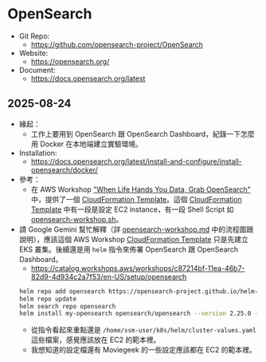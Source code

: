 # OpenSearch

- Git Repo:
  - https://github.com/opensearch-project/OpenSearch
- Website:
  - https://opensearch.org/
- Document:
  - https://docs.opensearch.org/latest

## 2025-08-24

- 緣起：
  - 工作上要用到 OpenSearch 跟 OpenSearch Dashboard，紀錄一下怎麼用 Docker 在本地端建立實驗環境。
- Installation:
  - https://docs.opensearch.org/latest/install-and-configure/install-opensearch/docker/
- 參考：
  - 在 AWS Workshop ["When Life Hands You Data, Grab OpenSearch"](https://catalog.workshops.aws/workshops/c87214bf-11ea-46b7-82d9-4d934c2a7f53/en-US) 中，提供了一個 [CloudFormation Template](https://static.us-east-1.prod.workshops.aws/public/1db5425d-516a-4a44-98b8-97457a074f85/static/cfns/ops-workshop.yml)。這個 [CloudFormation Template](https://static.us-east-1.prod.workshops.aws/public/1db5425d-516a-4a44-98b8-97457a074f85/static/cfns/ops-workshop.yml) 中有一段是設定 EC2 instance，有一段 Shell Script 如 [opensearch-workshop.sh](opensearch-workshop.sh)。
- 請 Google Gemini 幫忙解釋（詳 [opensearch-workshop.md](opensearch-workshop.md) 中的流程圖跟說明），應該這個 AWS Workshop [CloudFormation Template](https://static.us-east-1.prod.workshops.aws/public/1db5425d-516a-4a44-98b8-97457a074f85/static/cfns/ops-workshop.yml) 只是先建立 EKS 叢集。後續還是用 `helm` 指令來佈署 OpenSearch 跟 OpenSearch Dashboard。
  - https://catalog.workshops.aws/workshops/c87214bf-11ea-46b7-82d9-4d934c2a7f53/en-US/setup/opensearch
  ```bash
  helm repo add opensearch https://opensearch-project.github.io/helm-charts/
  helm repo update
  helm search repo opensearch
  helm install my-opensearch opensearch/opensearch --version 2.25.0 --values=/home/ssm-user/k8s/helm/cluster-values.yaml
  ```
  - 從指令看起來重點還是 `/home/ssm-user/k8s/helm/cluster-values.yaml` 這些檔案，感覺應該放在 EC2 的範本裡。
  - 我想知道的設定檔還有 Moviegeek 的一些設定應該都在 EC2 的範本裡。